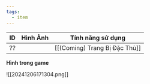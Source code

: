 ```yaml
---
tags:
  - item
---
```


| ID  | Hình Ảnh | Tính năng sử dụng             |
| --- | -------- | ----------------------------- |
| ??  |          | [[(Coming) Trang Bị Đặc Thù]] |

**Hình trong game**

![[20241206171304.png]]
